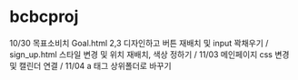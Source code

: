 # bcbcproj
10/30 목표소비치 Goal.html 2,3 디자인하고 버튼 재배치 및 input 꽉채우기
/
sign_up.html 스타일 변경 및 위치 재배치,  색상 정하기
/
11/03
메인페이지 css 변경 및 캘린더 연결
/
11/04
a 태그 상위폴더로 바꾸기
